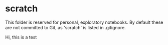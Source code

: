 # scratch

This folder is reserved for personal, exploratory notebooks.
By default these are not committed to Git, as 'scratch' is listed in .gitignore.

Hi, this is a test